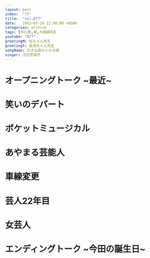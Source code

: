 ```yaml
---
layout: post
index:  "77"
title:  "vol.077"
date:   2003-03-20 12:00:00 +0300
categories: archive
tags: [中川家,車,今田耕司]
youtube: "077"
greetingM: 松ちゃん先生
greetingT: 高須ちゃん先生
songName: 大きな森の小さな家
singer: 河合奈保子
---
```


# オープニングトーク ~最近~


# 笑いのデパート


# ポケットミュージカル


# あやまる芸能人


# 車線変更


# 芸人22年目


# 女芸人


# エンディングトーク ~今田の誕生日~
